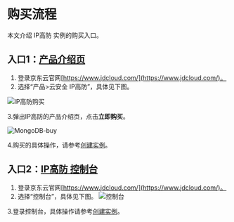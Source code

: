 # 购买流程

本文介绍 IP高防 实例的购买入口。

## 入口1：[产品介绍页](https://www.jdcloud.com/products/ipanti)
1. 登录京东云官网[https://www.jdcloud.com/](https://www.jdcloud.com/)。
2. 选择“产品>云安全 IP高防”，具体见下图。

![IP高防购买](https://github.com/jdcloudcom/cn/blob/edit/image/Advanced%20Anti-DDoS/ipanti%20purchase2.png)

3.弹出IP高防的产品介绍页，点击**立即购买**。

![MongoDB-buy](https://github.com/jdcloudcom/cn/blob/edit/image/Advanced%20Anti-DDoS/ipanti%20purchase.png)

4.购买的具体操作，请参考[创建实例](https://github.com/jdcloudcom/cn/blob/master/documentation/Cloud-Database-and-Cache/MongoDB/Getting-Started/Create-Instance.md)。

## 入口2：[IP高防 控制台](https://ip-anti-console.jdcloud.com/instancelist)

1. 登录京东云官网[https://www.jdcloud.com/](https://www.jdcloud.com/)。
2. 选择“控制台”，具体见下图。
![控制台](https://github.com/jdcloudcom/cn/blob/edit/image/Advanced%20Anti-DDoS/console-buy.png)

3.登录控制台，具体操作请参考[创建实例](https://github.com/jdcloudcom/cn/blob/master/documentation/Cloud-Database-and-Cache/Advanced-Anti-DDoS/Getting-Started/Create-Instance.md)。
